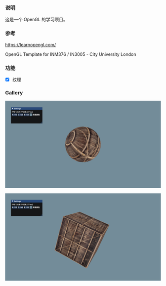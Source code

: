### 说明

这是一个 OpenGL 的学习项目。

### 

### 参考

https://learnopengl.com/

OpenGL Template for INM376 / IN3005 - City University London 



### 功能

+ [x] 纹理



### Gallery

![带纹理的球](readme.assets/Tex_Sphere.png)

![带纹理的立方体](readme.assets/Tex_Cube.png)

